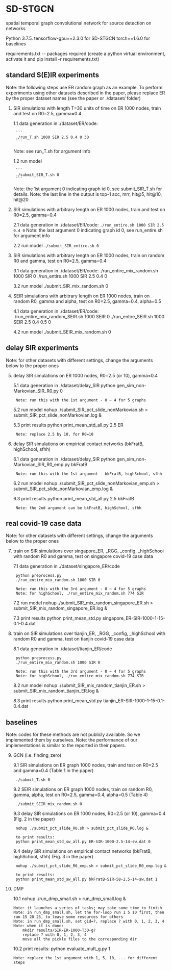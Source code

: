 # SD-STGCN
spatial temporal graph convolutional network for source detection on networks

Python 3.7.5. 
tensorflow-gpu==2.3.0 for SD-STGCN
torch==1.6.0 for baselines

requirements.txt -- packages required (create a python virtual environment, activate it and pip install -r requirements.txt) 


## standard S(E)IR experiments 


Note: the following steps use ER random graph as an example. To perform experiments using other datasets described in the paper, please 
	replace ER by the proper dataset names (see the paper or ./dataset/ folder)

1. SIR simulations with length T=30 units of time on ER 1000 nodes, train and test on R0=2.5, gamma=0.4  

	1.1 data generation
		in ./dataset/ER/code:
		
		```
		./run_T.sh 1000 SIR 2.5 0.4 0 30 
		```
		
	Note: see run_T.sh for argument info 

	1.2 run model 
	
		```
		./submit_SIR_T.sh 0 
		```
		
	Note: the 1st argument 0 indicating graph id 0, see submit_SIR_T.sh for details. 
	Note: the last line in the output is top-1 acc, mrr, hit@5, hit@10, hit@20


2. SIR simulations with arbitrary length on ER 1000 nodes, train and test on R0=2.5, gamma=0.4 

	2.1 data generation
		in ./dataset/ER/code:
		```
		./run_entire.sh 1000 SIR 2.5 0.4 0
		```
		Note: the last argument 0 indicating graph id 0, see run_entire.sh for argument info
		
	2.2 run model
		```
		./submit_SIR_entire.sh 0 
		```
3. SIR simulations with arbitrary length on ER 1000 nodes, train on random R0 and gamma, test on R0=2.5, gamma=0.4

	3.1 data generation
		in ./dataset/ER/code:
		./run_entire_mix_random.sh 1000 SIR 0 
		./run_entire.sh 1000 SIR 2.5 0.4 0

	3.2 run model
		./submit_SIR_mix_random.sh 0


4. SEIR simulations with arbitrary length on ER 1000 nodes, train on random R0, gamma and alpha, test on R0=2.5, gamma=0.4, alpha=0.5 

	4.1 data generation
		in ./dataset/ER/code:
		./run_entire_mix_random_SEIR.sh 1000 SEIR 0
		./run_entire_SEIR.sh 1000 SEIR 2.5 0.4 0.5 0

	4.2 run model
		./submit_SEIR_mix_random.sh 0



## delay SIR experiments 


Note: for other datasets with different settings, change the arguments below to the proper ones

5. delay SIR simulations on ER 1000 nodes, R0=2.5 (or 10), gamma=0.4

	5.1 data generation
		in ./dataset/delay_SIR
		python gen_sim_non-Markovian_SIR_R0.py 0

		Note: run this with the 1st argument - 0 ~ 4 for 5 graphs

	5.2 run model
		nohup ./submit_SIR_pct_slide_nonMarkovian.sh > submit_SIR_pct_slide_nonMarkovian.log &

	5.3 print results
		python print_mean_std_all.py 2.5 ER

		Note: replace 2.5 by 10, for R0=10

6. delay SIR simulations on empirical contact networks (bkFratB, highSchool, sfhh)

	6.1 data generation
		in ./dataset/delay_SIR
		python gen_sim_non-Markovian_SIR_R0_emp.py bkFratB

		Note: run this with the 1st argument - bkFratB, highSchool, sfhh

	6.2 run model
		nohup ./submit_SIR_pct_slide_nonMarkovian_emp.sh > submit_SIR_pct_slide_nonMarkovian_emp.log &


	6.3 print results
		python print_mean_std_all.py 2.5 bkFratB

		Note: the 2nd argument can be bkFratB, highSchool, sfhh


## real covid-19 case data

Note: for other datasets with different settings, change the arguments below to the proper ones

7. train on SIR simulations over singapore_ER, _RGG, _config, _highSchool with random R0 and gamma, test on singapore covid-19 case data

	7.1 data generation
		in ./dataset/singapore_ER/code

		python preprocess.py
		./run_entire_mix_random.sh 1000 SIR 0

		Note: run this with the 3rd argument - 0 ~ 4 for 5 graphs	
		Note: for highSchool, ./run_entire_mix_random.sh 774 SIR 

	7.2 run model
		nohup ./submit_SIR_mix_random_singapore_ER.sh > submit_SIR_mix_random_singapore_ER.log &

	7.3 print results
		python print_mean_std.py singapore_ER-SIR-1000-1-15-0.1-0.4.dat


8. train on SIR simulations over tianjin_ER, _RGG, _config, _highSchool with random R0 and gamma, test on tianjin covid-19 case data

	8.1 data generation
		in ./dataset/tianjin_ER/code

		python preprocess.py
		./run_entire_mix_random.sh 1000 SIR 0

		Note: run this with the 3rd argument - 0 ~ 4 for 5 graphs	
		Note: for highSchool, ./run_entire_mix_random.sh 774 SIR 

	8.2 run model
		nohup ./submit_SIR_mix_random_tianjin_ER.sh > submit_SIR_mix_random_tianjin_ER.log &

	8.3 print results
		python print_mean_std.py tianjin_ER-SIR-1000-1-15-0.1-0.4.dat



## baselines

Note: codes for these methods are not publicly available. So we implemented them by ourselves. 
Note: the performance of our implementations is similar to the reported in their papers.  

9. GCN (i.e. finding_zero)

	9.1 SIR simulations on ER graph 1000 nodes, train and test on R0=2.5 and gamma=0.4 (Table 1 in the paper)

		./submit_T.sh 0

	9.2 SEIR simulations on ER graph 1000 nodes, train on random R0, gamma, alpha, test on R0=2.5, gamma=0.4, alpha=0.5 (Table 4)

		./submit_SEIR_mix_random.sh 0

	9.3 delay SIR simulations on ER 1000 nodes, R0=2.5 (or 10), gamma=0.4 (Fig. 2 in the paper)

		nohup ./submit_pct_slide_R0.sh > submit_pct_slide_R0.log &

		to print results:
		python print_mean_std_sw_all.py ER-SIR-1000-2.5-14-sw.dat 0

	9.4 delay SIR simulations on empirical contact networks (bkFratB, highSchool, sfhh) (Fig. 3 in the paper)

		nohup ./submit_pct_slide_R0_emp.sh > submit_pct_slide_R0_emp.log &

		to print results:
		python print_mean_std_sw_all.py bkFratB-SIR-58-2.5-14-sw.dat 1


10. DMP

	10.1 nohup ./run_dmp_small.sh > run_dmp_small.log &

		Note: it launches a series of tasks; may take some time to finish
		Note: in run_dmp_small.sh, let the for-loop run 1 5 10 first, then run 15 20 25, to leave some resources for others
		Note: in run_dmp_small.sh, set gid=?, replace ? with 0, 1, 2, 3, 4
		Note: when it is done:
			mkdir results/SIR-ER-1000-T30-g?
			replace ? with 0, 1, 2, 3, 4 
			move all the pickle files to the corresponding dir

	10.2 print results:
		python evaluate_mult_g.py 1

		Note: replace the 1st argument with 1, 5, 10, ... for different steps
